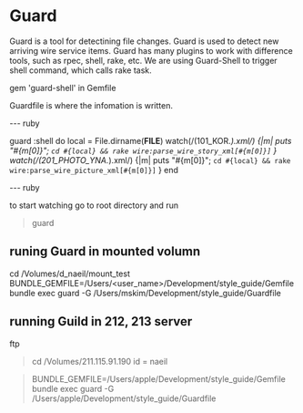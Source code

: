 # Guard

Guard is a tool for detectining file changes.
Guard is used to detect new arriving wire service items.
Guard has many plugins to work with difference tools, such as rpec, shell, rake, etc.
We are using Guard-Shell to trigger shell command, which calls rake task.

gem 'guard-shell' in Gemfile

Guardfile is where the infomation is written.

--- ruby

guard :shell do
  local = File.dirname(__FILE__)
  watch(/(101_KOR.*).xml/) {|m| puts "#{m[0]}"; `cd #{local} && rake wire:parse_wire_story_xml[#{m[0]}]` }
  watch(/(201_PHOTO_YNA.*).xml/) {|m| puts "#{m[0]}"; `cd #{local} && rake wire:parse_wire_picture_xml[#{m[0]}]` }
end

--- ruby

to start watching go to root directory and run
>guard

## runing Guard in mounted volumn

cd /Volumes/d_naeil/mount_test
BUNDLE_GEMFILE=/Users/<user_name>/Development/style_guide/Gemfile bundle exec guard -G /Users/mskim/Development/style_guide/Guardfile

## running Guild in 212, 213 server

ftp
> cd /Volumes/211.115.91.190
id = naeil


> BUNDLE_GEMFILE=/Users/apple/Development/style_guide/Gemfile bundle exec guard -G /Users/apple/Development/style_guide/Guardfile
